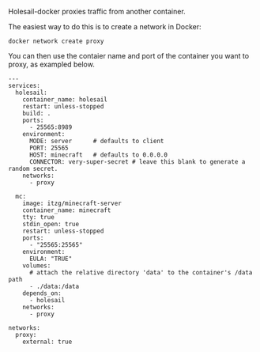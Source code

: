 Holesail-docker proxies traffic from another container.

The easiest way to do this is to create a network in Docker:
```
docker network create proxy
```

You can then use the contaier name and port of the container you want to proxy, as exampled below.

```
---
services:
  holesail:
    container_name: holesail
    restart: unless-stopped
    build: .
    ports:
      - 25565:8989
    environment:
      MODE: server      # defaults to client
      PORT: 25565
      HOST: minecraft   # defaults to 0.0.0.0
      CONNECTOR: very-super-secret # leave this blank to generate a random secret.
    networks:
      - proxy

  mc:
    image: itzg/minecraft-server
    container_name: minecraft
    tty: true
    stdin_open: true
    restart: unless-stopped
    ports:
      - "25565:25565"
    environment:
      EULA: "TRUE"
    volumes:
      # attach the relative directory 'data' to the container's /data path
      - ./data:/data
    depends_on:
      - holesail
    networks:
      - proxy

networks:
  proxy:
    external: true 
```
